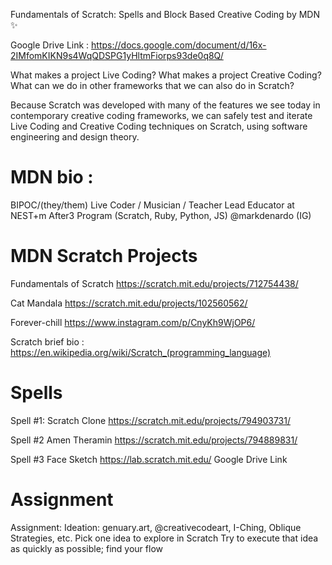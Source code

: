 Fundamentals of Scratch: Spells and Block Based Creative Coding by MDN ✨

Google Drive Link : https://docs.google.com/document/d/16x-2IMfomKIKN9s4WqQDSPG1yHltmFiorps93de0q8Q/

What makes a project Live Coding?
What makes a project Creative Coding?
What can we do in other frameworks that we can also do in Scratch?

Because Scratch was developed with many of the features we see today in contemporary creative coding frameworks, we can safely test and iterate Live Coding and Creative Coding techniques on Scratch, using software engineering and design theory.

# MDN bio :
BIPOC/(they/them)
Live Coder / Musician / Teacher
Lead Educator at NEST+m After3 Program (Scratch, Ruby, Python, JS)
@markdenardo (IG)

# MDN Scratch Projects

Fundamentals of Scratch
https://scratch.mit.edu/projects/712754438/

Cat Mandala
https://scratch.mit.edu/projects/102560562/

Forever-chill
https://www.instagram.com/p/CnyKh9WjOP6/

Scratch brief bio :
https://en.wikipedia.org/wiki/Scratch_(programming_language)

# Spells

Spell #1: Scratch Clone
https://scratch.mit.edu/projects/794903731/

Spell #2 Amen Theramin
https://scratch.mit.edu/projects/794889831/

Spell #3 Face Sketch
https://lab.scratch.mit.edu/
Google Drive Link

# Assignment

Assignment:
Ideation: genuary.art, @creativecodeart, I-Ching, Oblique Strategies, etc.
Pick one idea to explore in Scratch
Try to execute that idea as quickly as possible; find your flow
